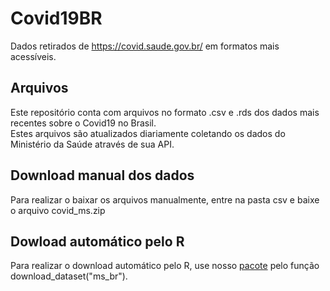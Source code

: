 # Covid19BR
 Dados retirados de https://covid.saude.gov.br/ em formatos mais acessíveis.
 
 ## Arquivos
 Este repositório conta com arquivos no formato .csv e .rds dos dados mais recentes sobre o Covid19 no Brasil.  
 Estes arquivos são atualizados diariamente coletando os dados do Ministério da Saúde através de sua API.
 
 ## Download manual dos dados
 Para realizar o baixar os arquivos manualmente, entre na pasta csv e baixe o arquivo covid_ms.zip  
 
 ## Dowload automático pelo R
 Para realizar o download automático pelo R, use nosso [pacote](https://github.com/sjlva/covidRdata) pelo função download_dataset("ms_br").
 
 

